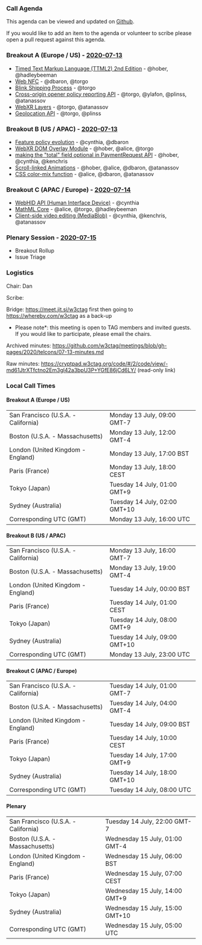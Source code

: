 ### Call Agenda

This agenda can be viewed and updated on [Github](https://github.com/w3ctag/meetings/blob/gh-pages/2020/telcons/07-13-agenda.md).

If you would like to add an item to the agenda or volunteer to scribe please open a pull request against this agenda.

### Breakout A (Europe / US) - [2020-07-13](https://www.timeanddate.com/worldclock/converter.html?iso=20200713T160000&p1=224&p2=43&p3=136&p4=195&p5=248&p6=240)

* [Timed Text Markup Language (TTML2) 2nd Edition](https://github.com/w3ctag/design-reviews/issues/432) - @hober, @hadleybeeman
* [Web NFC](https://github.com/w3ctag/design-reviews/issues/461) - @dbaron, @torgo
* [Blink Shipping Process](https://github.com/w3ctag/design-reviews/issues/516) - @torgo
* [Cross-origin opener policy reporting API](https://github.com/w3ctag/design-reviews/issues/527) - @torgo, @ylafon, @plinss, @atanassov
* [WebXR Layers](https://github.com/w3ctag/design-reviews/issues/528) - @torgo, @atanassov
* [Geolocation API](https://github.com/w3ctag/design-reviews/issues/529) - @torgo, @plinss

### Breakout B (US / APAC) - [2020-07-13](https://www.timeanddate.com/worldclock/converter.html?iso=20200713T230000&p1=224&p2=43&p3=136&p4=195&p5=248&p6=240)

* [Feature policy evolution](https://github.com/w3ctag/design-reviews/issues/341) - @cynthia, @dbaron
* [WebXR DOM Overlay Module](https://github.com/w3ctag/design-reviews/issues/470) - @hober, @alice, @torgo
* [making the "total" field optional in PaymentRequest API](https://github.com/w3ctag/design-reviews/issues/512) - @hober, @cynthia, @kenchris
* [Scroll-linked Animations](https://github.com/w3ctag/design-reviews/issues/521) - @hober, @alice, @dbaron, @atanassov
* [CSS color-mix function](https://github.com/w3ctag/design-reviews/issues/526) - @alice, @dbaron, @atanassov

### Breakout C (APAC / Europe) - [2020-07-14](https://www.timeanddate.com/worldclock/converter.html?iso=20200714T080000&p1=224&p2=43&p3=136&p4=195&p5=248&p6=240)

* [WebHID API (Human Interface Device)](https://github.com/w3ctag/design-reviews/issues/370) - @cynthia
* [MathML Core](https://github.com/w3ctag/design-reviews/issues/438) - @alice, @torgo, @hadleybeeman
* [Client-side video editing (MediaBlob)](https://github.com/w3ctag/design-reviews/issues/514) - @cynthia, @kenchris, @atanassov

### Plenary Session - [2020-07-15](https://www.timeanddate.com/worldclock/converter.html?iso=20200715T050000&p1=224&p2=43&p3=136&p4=195&p5=248&p6=240)


* Breakout Rollup
* Issue Triage

### Logistics

Chair: Dan

Scribe:

Bridge: https://meet.jit.si/w3ctag first then going to https://whereby.com/w3ctag as a back-up

* Please note*: this meeting is open to TAG members and invited guests. If you would like to participate, please email the chairs.

Archived minutes: https://github.com/w3ctag/meetings/blob/gh-pages/2020/telcons/07-13-minutes.md

Raw minutes: https://cryptpad.w3ctag.org/code/#/2/code/view/-md61JtrXTfctno2Em3gl42a3bpU3P+YGfE86jCd6LY/ (read-only link)

### Local Call Times

#### Breakout A (Europe / US)

<table>
<tr><td> San Francisco (U.S.A. - California) <td> Monday 13 July, 09:00 GMT-7</td></tr>
<tr><td> Boston (U.S.A. - Massachusetts) <td> Monday 13 July, 12:00 GMT-4</td></tr>
<tr><td> London (United Kingdom - England) <td> Monday 13 July, 17:00 BST</td></tr>
<tr><td> Paris (France) <td> Monday 13 July, 18:00 CEST</td></tr>
<tr><td> Tokyo (Japan) <td> Tuesday 14 July, 01:00 GMT+9</td></tr>
<tr><td> Sydney (Australia) <td> Tuesday 14 July, 02:00 GMT+10</td></tr>
<tr><td> Corresponding UTC (GMT) <td> Monday 13 July, 16:00 UTC</td></tr>
</table>

#### Breakout B (US / APAC)

<table>
<tr><td> San Francisco (U.S.A. - California) <td> Monday 13 July, 16:00 GMT-7</td></tr>
<tr><td> Boston (U.S.A. - Massachusetts) <td> Monday 13 July, 19:00 GMT-4</td></tr>
<tr><td> London (United Kingdom - England) <td> Tuesday 14 July, 00:00 BST</td></tr>
<tr><td> Paris (France) <td> Tuesday 14 July, 01:00 CEST</td></tr>
<tr><td> Tokyo (Japan) <td> Tuesday 14 July, 08:00 GMT+9</td></tr>
<tr><td> Sydney (Australia) <td> Tuesday 14 July, 09:00 GMT+10</td></tr>
<tr><td> Corresponding UTC (GMT) <td> Monday 13 July, 23:00 UTC</td></tr>
</table>

#### Breakout C (APAC / Europe)

<table>
<tr><td> San Francisco (U.S.A. - California) <td> Tuesday 14 July, 01:00 GMT-7</td></tr>
<tr><td> Boston (U.S.A. - Massachusetts) <td> Tuesday 14 July, 04:00 GMT-4</td></tr>
<tr><td> London (United Kingdom - England) <td> Tuesday 14 July, 09:00 BST</td></tr>
<tr><td> Paris (France) <td> Tuesday 14 July, 10:00 CEST</td></tr>
<tr><td> Tokyo (Japan) <td> Tuesday 14 July, 17:00 GMT+9</td></tr>
<tr><td> Sydney (Australia) <td> Tuesday 14 July, 18:00 GMT+10</td></tr>
<tr><td> Corresponding UTC (GMT) <td> Tuesday 14 July, 08:00 UTC</td></tr>
</table>

#### Plenary

<table>
<tr><td> San Francisco (U.S.A. - California) <td> Tuesday 14 July, 22:00 GMT-7</td></tr>
<tr><td> Boston (U.S.A. - Massachusetts) <td> Wednesday 15 July, 01:00 GMT-4</td></tr>
<tr><td> London (United Kingdom - England) <td> Wednesday 15 July, 06:00 BST</td></tr>
<tr><td> Paris (France) <td> Wednesday 15 July, 07:00 CEST</td></tr>
<tr><td> Tokyo (Japan) <td> Wednesday 15 July, 14:00 GMT+9</td></tr>
<tr><td> Sydney (Australia) <td> Wednesday 15 July, 15:00 GMT+10</td></tr>
<tr><td> Corresponding UTC (GMT) <td> Wednesday 15 July, 05:00 UTC</td></tr>
</table>
